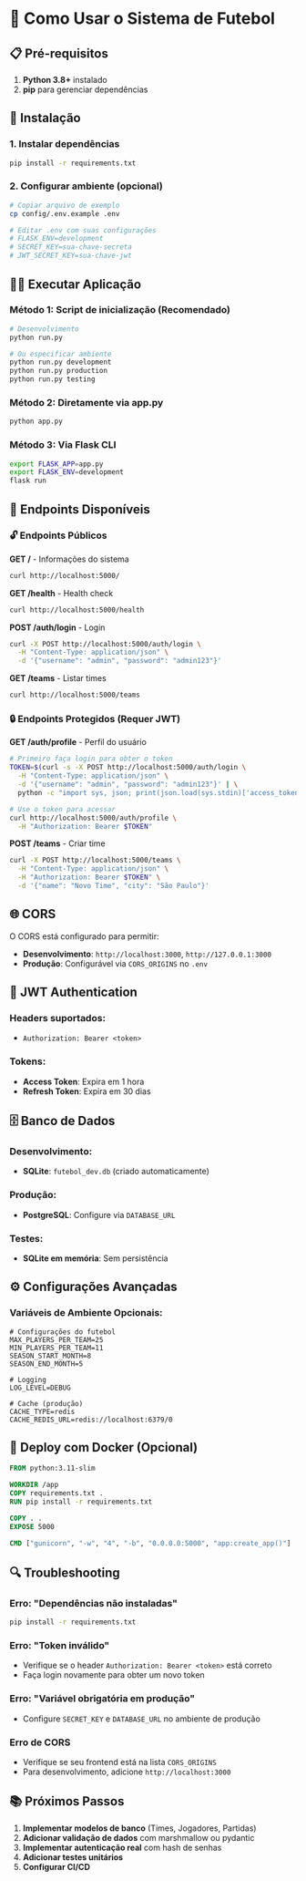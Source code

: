 # 🚀 Como Usar o Sistema de Futebol

## 📋 Pré-requisitos

1. **Python 3.8+** instalado
2. **pip** para gerenciar dependências

## 🔧 Instalação

### 1. Instalar dependências
```bash
pip install -r requirements.txt
```

### 2. Configurar ambiente (opcional)
```bash
# Copiar arquivo de exemplo
cp config/.env.example .env

# Editar .env com suas configurações
# FLASK_ENV=development
# SECRET_KEY=sua-chave-secreta
# JWT_SECRET_KEY=sua-chave-jwt
```

## 🏃‍♂️ Executar Aplicação

### Método 1: Script de inicialização (Recomendado)
```bash
# Desenvolvimento
python run.py

# Ou especificar ambiente
python run.py development
python run.py production
python run.py testing
```

### Método 2: Diretamente via app.py
```bash
python app.py
```

### Método 3: Via Flask CLI
```bash
export FLASK_APP=app.py
export FLASK_ENV=development
flask run
```

## 📡 Endpoints Disponíveis

### 🔓 Endpoints Públicos

**GET /** - Informações do sistema
```bash
curl http://localhost:5000/
```

**GET /health** - Health check
```bash
curl http://localhost:5000/health
```

**POST /auth/login** - Login
```bash
curl -X POST http://localhost:5000/auth/login \
  -H "Content-Type: application/json" \
  -d '{"username": "admin", "password": "admin123"}'
```

**GET /teams** - Listar times
```bash
curl http://localhost:5000/teams
```

### 🔒 Endpoints Protegidos (Requer JWT)

**GET /auth/profile** - Perfil do usuário
```bash
# Primeiro faça login para obter o token
TOKEN=$(curl -s -X POST http://localhost:5000/auth/login \
  -H "Content-Type: application/json" \
  -d '{"username": "admin", "password": "admin123"}' | \
  python -c "import sys, json; print(json.load(sys.stdin)['access_token'])")

# Use o token para acessar
curl http://localhost:5000/auth/profile \
  -H "Authorization: Bearer $TOKEN"
```

**POST /teams** - Criar time
```bash
curl -X POST http://localhost:5000/teams \
  -H "Content-Type: application/json" \
  -H "Authorization: Bearer $TOKEN" \
  -d '{"name": "Novo Time", "city": "São Paulo"}'
```

## 🌐 CORS

O CORS está configurado para permitir:
- **Desenvolvimento**: `http://localhost:3000`, `http://127.0.0.1:3000`
- **Produção**: Configurável via `CORS_ORIGINS` no `.env`

## 🔑 JWT Authentication

### Headers suportados:
- `Authorization: Bearer <token>`

### Tokens:
- **Access Token**: Expira em 1 hora
- **Refresh Token**: Expira em 30 dias

## 🗄️ Banco de Dados

### Desenvolvimento:
- **SQLite**: `futebol_dev.db` (criado automaticamente)

### Produção:
- **PostgreSQL**: Configure via `DATABASE_URL`

### Testes:
- **SQLite em memória**: Sem persistência

## ⚙️ Configurações Avançadas

### Variáveis de Ambiente Opcionais:
```env
# Configurações do futebol
MAX_PLAYERS_PER_TEAM=25
MIN_PLAYERS_PER_TEAM=11
SEASON_START_MONTH=8
SEASON_END_MONTH=5

# Logging
LOG_LEVEL=DEBUG

# Cache (produção)
CACHE_TYPE=redis
CACHE_REDIS_URL=redis://localhost:6379/0
```

## 🐳 Deploy com Docker (Opcional)

```dockerfile
FROM python:3.11-slim

WORKDIR /app
COPY requirements.txt .
RUN pip install -r requirements.txt

COPY . .
EXPOSE 5000

CMD ["gunicorn", "-w", "4", "-b", "0.0.0.0:5000", "app:create_app()"]
```

## 🔍 Troubleshooting

### Erro: "Dependências não instaladas"
```bash
pip install -r requirements.txt
```

### Erro: "Token inválido"
- Verifique se o header `Authorization: Bearer <token>` está correto
- Faça login novamente para obter um novo token

### Erro: "Variável obrigatória em produção"
- Configure `SECRET_KEY` e `DATABASE_URL` no ambiente de produção

### Erro de CORS
- Verifique se seu frontend está na lista `CORS_ORIGINS`
- Para desenvolvimento, adicione `http://localhost:3000`

## 📚 Próximos Passos

1. **Implementar modelos de banco** (Times, Jogadores, Partidas)
2. **Adicionar validação de dados** com marshmallow ou pydantic
3. **Implementar autenticação real** com hash de senhas
4. **Adicionar testes unitários**
5. **Configurar CI/CD**